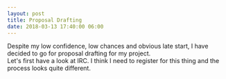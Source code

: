 ```yaml
---
layout: post
title: Proposal Drafting
date: 2018-03-13 17:40:00 06:00
---
```

Despite my low confidence, low chances and obvious late start, I have decided to go for proposal drafting for my project.  
Let's first have a look at IRC. I think I need to register for this thing and the process looks quite different.
